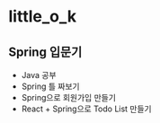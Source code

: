 # little_o_k
## Spring 입문기
- Java 공부
- Spring 틀 짜보기
- Spring으로 회원가입 만들기
- React + Spring으로 Todo List 만들기
